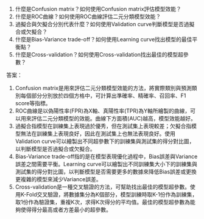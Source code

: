 1. 什麼是Confusion matrix？如何使用Confusion matrix評估模型效能？
2. 什麼是ROC曲線？如何使用ROC曲線評估二元分類模型效能？
3. 過擬合與欠擬合分別代表什麼？如何使用Validation curve判斷模型是否過擬合或欠擬合？
4. 什麼是Bias-Variance trade-off？如何使用Learning curve找出模型的最佳平衡點？
5. 什麼是Cross-validation？如何使用Cross-validation找出最佳的模型超參數？

答案：
1. Confusion matrix是用來評估二元分類模型效能的方法，將實際類別與預測類別每個部分分別放於四個方格中，可計算出準確率、精確率、召回率、F1 score等指標。
2. ROC曲線是以偽陽性率(FPR)為X軸、真陽性率(TPR)為Y軸所繪製的曲線，可以用來評估二元分類模型的效能。曲線下方面積(AUC)越高，模型效能越好。
3. 過擬合指模型在訓練集上表現過於優秀，但在測試集上表現較差；欠擬合指模型無法在訓練集上表現良好，因此在測試集上也無法表現良好。使用Validation curve可以繪製出不同超參數下的訓練集與測試集的得分對比圖，以判斷模型是否過擬合或欠擬合。
4. Bias-Variance trade-off指的是在模型表現優化過程中，Bias誤差與Variance誤差之間需要平衡。Learning curve可以繪製出不同訓練集大小下的訓練集與測試集的得分對比圖，以判斷模型是否需要更多的數據來降低Bias誤差或更換更複雜的模型來減少Variance誤差。
5. Cross-validation是一種交叉驗證的方法，可幫助找出最佳的模型超參數。使用K-Fold交叉驗證，將數據集分為K個部分，模型訓練時取K-1份作為訓練集，取1份作為驗證集，重複K次，求得K次得分的平均值。最佳的模型超參數為能夠使得得分最高或者方差最小的超參數。